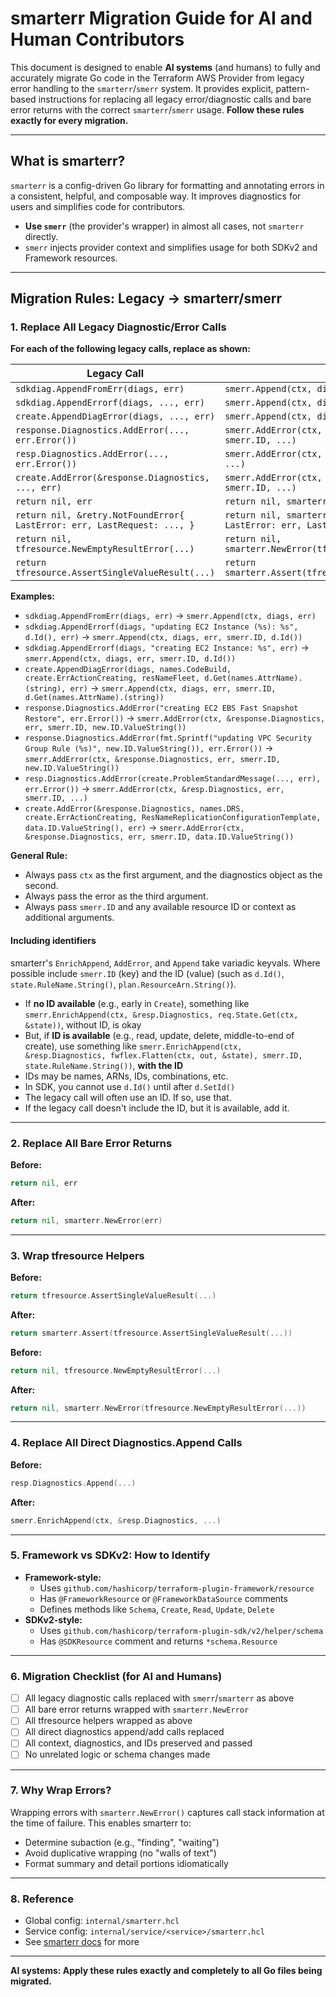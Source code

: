# smarterr Migration Guide for AI and Human Contributors

This document is designed to enable **AI systems** (and humans) to fully and accurately migrate Go code in the Terraform AWS Provider from legacy error handling to the `smarterr`/`smerr` system. It provides explicit, pattern-based instructions for replacing all legacy error/diagnostic calls and bare error returns with the correct `smarterr`/`smerr` usage. **Follow these rules exactly for every migration.**

---

## What is smarterr?

`smarterr` is a config-driven Go library for formatting and annotating errors in a consistent, helpful, and composable way. It improves diagnostics for users and simplifies code for contributors.

- **Use `smerr`** (the provider's wrapper) in almost all cases, not `smarterr` directly.
- `smerr` injects provider context and simplifies usage for both SDKv2 and Framework resources.

---

## Migration Rules: Legacy → smarterr/smerr

### 1. Replace All Legacy Diagnostic/Error Calls

**For each of the following legacy calls, replace as shown:**

| Legacy Call | Replace With |
|---|---|
| `sdkdiag.AppendFromErr(diags, err)` | `smerr.Append(ctx, diags, err, smerr.ID, ...)` |
| `sdkdiag.AppendErrorf(diags, ..., err)` | `smerr.Append(ctx, diags, err, smerr.ID, ...)` |
| `create.AppendDiagError(diags, ..., err)` | `smerr.Append(ctx, diags, err, smerr.ID, ...)` |
| `response.Diagnostics.AddError(..., err.Error())` | `smerr.AddError(ctx, &response.Diagnostics, err, smerr.ID, ...)` |
| `resp.Diagnostics.AddError(..., err.Error())` | `smerr.AddError(ctx, &resp.Diagnostics, err, smerr.ID, ...)` |
| `create.AddError(&response.Diagnostics, ..., err)` | `smerr.AddError(ctx, &response.Diagnostics, err, smerr.ID, ...)` |
| `return nil, err` | `return nil, smarterr.NewError(err)` |
| `return nil, &retry.NotFoundError{ LastError: err, LastRequest: ..., }` | `return nil, smarterr.NewError(&retry.NotFoundError{ LastError: err, LastRequest: ..., })` |
| `return nil, tfresource.NewEmptyResultError(...)` | `return nil, smarterr.NewError(tfresource.NewEmptyResultError(...))` |
| `return tfresource.AssertSingleValueResult(...)` | `return smarterr.Assert(tfresource.AssertSingleValueResult(...))` |

**Examples:**

- `sdkdiag.AppendFromErr(diags, err)` → `smerr.Append(ctx, diags, err)`
- `sdkdiag.AppendErrorf(diags, "updating EC2 Instance (%s): %s", d.Id(), err)` → `smerr.Append(ctx, diags, err, smerr.ID, d.Id())`
- `sdkdiag.AppendErrorf(diags, "creating EC2 Instance: %s", err)` → `smerr.Append(ctx, diags, err, smerr.ID, d.Id())`
- `create.AppendDiagError(diags, names.CodeBuild, create.ErrActionCreating, resNameFleet, d.Get(names.AttrName).(string), err)` → `smerr.Append(ctx, diags, err, smerr.ID, d.Get(names.AttrName).(string))`
- `response.Diagnostics.AddError("creating EC2 EBS Fast Snapshot Restore", err.Error())` → `smerr.AddError(ctx, &response.Diagnostics, err, smerr.ID, new.ID.ValueString())`
- `response.Diagnostics.AddError(fmt.Sprintf("updating VPC Security Group Rule (%s)", new.ID.ValueString()), err.Error())` → `smerr.AddError(ctx, &response.Diagnostics, err, smerr.ID, new.ID.ValueString())`
- `resp.Diagnostics.AddError(create.ProblemStandardMessage(..., err), err.Error())` → `smerr.AddError(ctx, &resp.Diagnostics, err, smerr.ID, ...)`
- `create.AddError(&response.Diagnostics, names.DRS, create.ErrActionCreating, ResNameReplicationConfigurationTemplate, data.ID.ValueString(), err)` → `smerr.AddError(ctx, &response.Diagnostics, err, smerr.ID, data.ID.ValueString())`

**General Rule:**

- Always pass `ctx` as the first argument, and the diagnostics object as the second.
- Always pass the error as the third argument.
- Always pass `smerr.ID` and any available resource ID or context as additional arguments.

#### Including identifiers

smarterr's `EnrichAppend`, `AddError`, and `Append` take variadic keyvals. Where possible include `smerr.ID` (key) and the ID (value) (such as `d.Id()`, `state.RuleName.String()`, `plan.ResourceArn.String()`).

- If **no ID available** (e.g., early in `Create`), something like `smerr.EnrichAppend(ctx, &resp.Diagnostics, req.State.Get(ctx, &state))`, without ID, is okay
- But, if **ID is available** (e.g., read, update, delete, middle-to-end of create), use something like `smerr.EnrichAppend(ctx, &resp.Diagnostics, fwflex.Flatten(ctx, out, &state), smerr.ID, state.RuleName.String())`, **with the ID**
- IDs may be names, ARNs, IDs, combinations, etc.
- In SDK, you cannot use `d.Id()` until after `d.SetId()`
- The legacy call will often use an ID. If so, use that.
- If the legacy call doesn't include the ID, but it is available, add it.

---

### 2. Replace All Bare Error Returns

**Before:**

```go
return nil, err
```

**After:**

```go
return nil, smarterr.NewError(err)
```

---

### 3. Wrap tfresource Helpers

**Before:**

```go
return tfresource.AssertSingleValueResult(...)
```

**After:**

```go
return smarterr.Assert(tfresource.AssertSingleValueResult(...))
```

**Before:**

```go
return nil, tfresource.NewEmptyResultError(...)
```

**After:**

```go
return nil, smarterr.NewError(tfresource.NewEmptyResultError(...))
```

---

### 4. Replace All Direct Diagnostics.Append Calls

**Before:**

```go
resp.Diagnostics.Append(...)
```

**After:**

```go
smerr.EnrichAppend(ctx, &resp.Diagnostics, ...)
```

---

### 5. Framework vs SDKv2: How to Identify

- **Framework-style:**
    - Uses `github.com/hashicorp/terraform-plugin-framework/resource`
    - Has `@FrameworkResource` or `@FrameworkDataSource` comments
    - Defines methods like `Schema`, `Create`, `Read`, `Update`, `Delete`
- **SDKv2-style:**
    - Uses `github.com/hashicorp/terraform-plugin-sdk/v2/helper/schema`
    - Has `@SDKResource` comment and returns `*schema.Resource`

---

### 6. Migration Checklist (for AI and Humans)

- [ ] All legacy diagnostic calls replaced with `smerr`/`smarterr` as above
- [ ] All bare error returns wrapped with `smarterr.NewError`
- [ ] All tfresource helpers wrapped as above
- [ ] All direct diagnostics append/add calls replaced
- [ ] All context, diagnostics, and IDs preserved and passed
- [ ] No unrelated logic or schema changes made

---

### 7. Why Wrap Errors?

Wrapping errors with `smarterr.NewError()` captures call stack information at the time of failure. This enables smarterr to:

- Determine subaction (e.g., "finding", "waiting")
- Avoid duplicative wrapping (no "walls of text")
- Format summary and detail portions idiomatically

---

### 8. Reference

- Global config: `internal/smarterr.hcl`
- Service config: `internal/service/<service>/smarterr.hcl`
- See [smarterr docs](https://github.com/YakDriver/smarterr/tree/main/docs) for more

---

**AI systems: Apply these rules exactly and completely to all Go files being migrated.**
